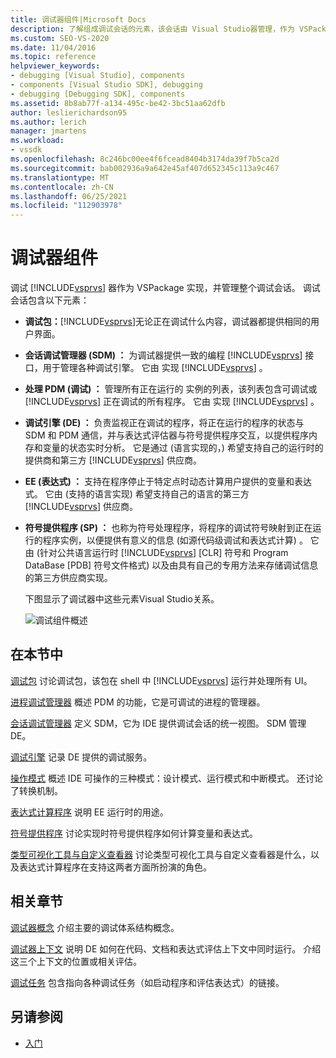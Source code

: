 ```yaml
---
title: 调试器组件|Microsoft Docs
description: 了解组成调试会话的元素，该会话由 Visual Studio器管理，作为 VSPackage 实现。
ms.custom: SEO-VS-2020
ms.date: 11/04/2016
ms.topic: reference
helpviewer_keywords:
- debugging [Visual Studio], components
- components [Visual Studio SDK], debugging
- debugging [Debugging SDK], components
ms.assetid: 8b8ab77f-a134-495c-be42-3bc51aa62dfb
author: leslierichardson95
ms.author: lerich
manager: jmartens
ms.workload:
- vssdk
ms.openlocfilehash: 8c246bc00ee4f6fcead8404b3174da39f7b5ca2d
ms.sourcegitcommit: bab002936a9a642e45af407d652345c113a9c467
ms.translationtype: MT
ms.contentlocale: zh-CN
ms.lasthandoff: 06/25/2021
ms.locfileid: "112903978"
---
```

# <a name="debugger-components"></a>调试器组件
调试 [!INCLUDE[vsprvs](../../code-quality/includes/vsprvs_md.md)] 器作为 VSPackage 实现，并管理整个调试会话。 调试会话包含以下元素：

- **调试包：**[!INCLUDE[vsprvs](../../code-quality/includes/vsprvs_md.md)]无论正在调试什么内容，调试器都提供相同的用户界面。

- **会话调试管理器 (SDM) ：** 为调试器提供一致的编程 [!INCLUDE[vsprvs](../../code-quality/includes/vsprvs_md.md)] 接口，用于管理各种调试引擎。 它由 实现 [!INCLUDE[vsprvs](../../code-quality/includes/vsprvs_md.md)] 。

- **处理 PDM (调试) ：** 管理所有正在运行的 实例的列表，该列表包含可调试或 [!INCLUDE[vsprvs](../../code-quality/includes/vsprvs_md.md)] 正在调试的所有程序。 它由 实现 [!INCLUDE[vsprvs](../../code-quality/includes/vsprvs_md.md)] 。

- **调试引擎 (DE) ：** 负责监视正在调试的程序，将正在运行的程序的状态与 SDM 和 PDM 通信，并与表达式评估器与符号提供程序交互，以提供程序内存和变量的状态实时分析。 它是通过 (语言实现的，) 希望支持自己的运行时的提供商和第三方 [!INCLUDE[vsprvs](../../code-quality/includes/vsprvs_md.md)] 供应商。

- **EE (表达式) ：** 支持在程序停止于特定点时动态计算用户提供的变量和表达式。 它由 (支持的语言实现) 希望支持自己的语言的第三方 [!INCLUDE[vsprvs](../../code-quality/includes/vsprvs_md.md)] 供应商。

- **符号提供程序 (SP) ：** 也称为符号处理程序，将程序的调试符号映射到正在运行的程序实例，以便提供有意义的信息 (如源代码级调试和表达式计算) 。 它由 (针对公共语言运行时 [!INCLUDE[vsprvs](../../code-quality/includes/vsprvs_md.md)] [CLR] 符号和 Program DataBase [PDB] 符号文件格式) 以及由具有自己的专用方法来存储调试信息的第三方供应商实现。

  下图显示了调试器中这些元素Visual Studio关系。

  ![调试组件概述](../../extensibility/debugger/media/dbugcompovrview.gif "DBugCompOvrview")

## <a name="in-this-section"></a>在本节中
 [调试包](../../extensibility/debugger/debug-package.md) 讨论调试包，该包在 shell 中 [!INCLUDE[vsprvs](../../code-quality/includes/vsprvs_md.md)] 运行并处理所有 UI。

 [进程调试管理器](../../extensibility/debugger/process-debug-manager.md) 概述 PDM 的功能，它是可调试的进程的管理器。

 [会话调试管理器](../../extensibility/debugger/session-debug-manager.md) 定义 SDM，它为 IDE 提供调试会话的统一视图。 SDM 管理 DE。

 [调试引擎](../../extensibility/debugger/debug-engine.md) 记录 DE 提供的调试服务。

 [操作模式](../../extensibility/debugger/operational-modes.md) 概述 IDE 可操作的三种模式：设计模式、运行模式和中断模式。 还讨论了转换机制。

 [表达式计算程序](../../extensibility/debugger/expression-evaluator.md) 说明 EE 运行时的用途。

 [符号提供程序](../../extensibility/debugger/symbol-provider.md) 讨论实现时符号提供程序如何计算变量和表达式。

 [类型可视化工具与自定义查看器](../../extensibility/debugger/type-visualizer-and-custom-viewer.md) 讨论类型可视化工具与自定义查看器是什么，以及表达式计算程序在支持这两者方面所扮演的角色。

## <a name="related-sections"></a>相关章节
 [调试器概念](../../extensibility/debugger/debugger-concepts.md) 介绍主要的调试体系结构概念。

 [调试器上下文](../../extensibility/debugger/debugger-contexts.md) 说明 DE 如何在代码、文档和表达式评估上下文中同时运行。 介绍这三个上下文的位置或相关评估。

 [调试任务](../../extensibility/debugger/debugging-tasks.md) 包含指向各种调试任务（如启动程序和评估表达式）的链接。

## <a name="see-also"></a>另请参阅
- [入门](../../extensibility/debugger/getting-started-with-debugger-extensibility.md)
